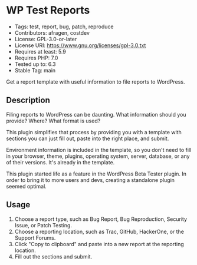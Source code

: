 # WP Test Reports

* Tags: test, report, bug, patch, reproduce
* Contributors: afragen, costdev
* License: GPL-3.0-or-later
* License URI: https://www.gnu.org/licenses/gpl-3.0.txt
* Requires at least: 5.9
* Requires PHP: 7.0
* Tested up to: 6.3
* Stable Tag: main

Get a report template with useful information to file reports to WordPress.

## Description

Filing reports to WordPress can be daunting. What information should you provide? Where? What format is used?

This plugin simplifies that process by providing you with a template with sections you can just fill out,
paste into the right place, and submit.

Environment information is included in the template, so you don't need to fill in your browser,
theme, plugins, operating system, server, database, or any of their versions. It's already in the template.

This plugin started life as a feature in the WordPress Beta Tester plugin. In order to bring it to more users and devs, creating a standalone plugin seemed optimal.

## Usage

1. Choose a report type, such as Bug Report, Bug Reproduction, Security Issue, or Patch Testing.
2. Choose a reporting location, such as Trac, GitHub, HackerOne, or the Support Forums.
3. Click "Copy to clipboard" and paste into a new report at the reporting location.
4. Fill out the sections and submit.
